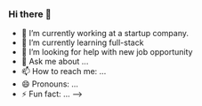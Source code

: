 ### Hi there 👋

- 🔭 I’m currently working at a startup company.
- 🌱 I’m currently learning full-stack
- 🤔 I’m looking for help with new job opportunity
- 💬 Ask me about ...
- 📫 How to reach me: ...
- 😄 Pronouns: ...
- ⚡ Fun fact: ...
-->
